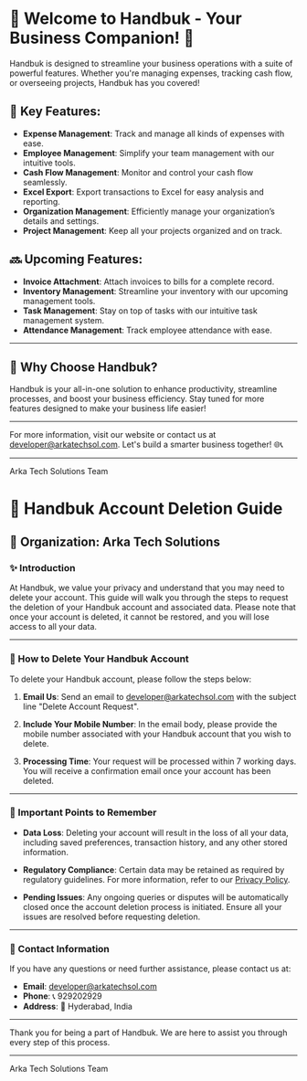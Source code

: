 # 🌟 Welcome to Handbuk - Your Business Companion! 🌟

Handbuk is designed to streamline your business operations with a suite of powerful features. Whether you're managing expenses, tracking cash flow, or overseeing projects, Handbuk has you covered!

## 🚀 Key Features:

- **Expense Management**: Track and manage all kinds of expenses with ease.
- **Employee Management**: Simplify your team management with our intuitive tools.
- **Cash Flow Management**: Monitor and control your cash flow seamlessly.
- **Excel Export**: Export transactions to Excel for easy analysis and reporting.
- **Organization Management**: Efficiently manage your organization’s details and settings.
- **Project Management**: Keep all your projects organized and on track.

## 🔜 Upcoming Features:

- **Invoice Attachment**: Attach invoices to bills for a complete record.
- **Inventory Management**: Streamline your inventory with our upcoming management tools.
- **Task Management**: Stay on top of tasks with our intuitive task management system.
- **Attendance Management**: Track employee attendance with ease.

---

## 🚀 Why Choose Handbuk?

Handbuk is your all-in-one solution to enhance productivity, streamline processes, and boost your business efficiency. Stay tuned for more features designed to make your business life easier!

---

For more information, visit our website or contact us at [developer@arkatechsol.com](mailto:developer@arkatechsol.com). Let's build a smarter business together! 🌐📞

---

Arka Tech Solutions Team






# 📱 Handbuk Account Deletion Guide

## 🏢 Organization: Arka Tech Solutions

### ✨ Introduction

At Handbuk, we value your privacy and understand that you may need to delete your account. This guide will walk you through the steps to request the deletion of your Handbuk account and associated data. Please note that once your account is deleted, it cannot be restored, and you will lose access to all your data.

---

### 📝 How to Delete Your Handbuk Account

To delete your Handbuk account, please follow the steps below:

1. **Email Us**: Send an email to [developer@arkatechsol.com](mailto:developer@arkatechsol.com) with the subject line "Delete Account Request".
   
2. **Include Your Mobile Number**: In the email body, please provide the mobile number associated with your Handbuk account that you wish to delete.

3. **Processing Time**: Your request will be processed within 7 working days. You will receive a confirmation email once your account has been deleted.

---

### 📌 Important Points to Remember

- **Data Loss**: Deleting your account will result in the loss of all your data, including saved preferences, transaction history, and any other stored information.
  
- **Regulatory Compliance**: Certain data may be retained as required by regulatory guidelines. For more information, refer to our [Privacy Policy](#).

- **Pending Issues**: Any ongoing queries or disputes will be automatically closed once the account deletion process is initiated. Ensure all your issues are resolved before requesting deletion.

---

### 📧 Contact Information

If you have any questions or need further assistance, please contact us at:

- **Email**: [developer@arkatechsol.com](mailto:developer@arkatechsol.com)
- **Phone**: 📞 929202929
- **Address**: 📍 Hyderabad, India

---

Thank you for being a part of Handbuk. We are here to assist you through every step of this process.

---

Arka Tech Solutions Team
